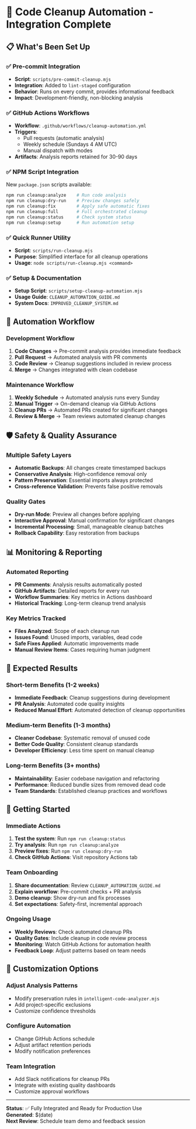 # 🚀 Code Cleanup Automation - Integration Complete

## 📋 What's Been Set Up

### ✅ Pre-commit Integration

- **Script**: `scripts/pre-commit-cleanup.mjs`
- **Integration**: Added to `lint-staged` configuration
- **Behavior**: Runs on every commit, provides informational feedback
- **Impact**: Development-friendly, non-blocking analysis

### ✅ GitHub Actions Workflows

- **Workflow**: `.github/workflows/cleanup-automation.yml`
- **Triggers**:
  - Pull requests (automatic analysis)
  - Weekly schedule (Sundays 4 AM UTC)
  - Manual dispatch with modes
- **Artifacts**: Analysis reports retained for 30-90 days

### ✅ NPM Script Integration

New `package.json` scripts available:

```bash
npm run cleanup:analyze    # Run code analysis
npm run cleanup:dry-run    # Preview changes safely
npm run cleanup:fix        # Apply safe automatic fixes
npm run cleanup:full       # Full orchestrated cleanup
npm run cleanup:status     # Check system status
npm run cleanup:setup      # Run automation setup
```

### ✅ Quick Runner Utility

- **Script**: `scripts/run-cleanup.mjs`
- **Purpose**: Simplified interface for all cleanup operations
- **Usage**: `node scripts/run-cleanup.mjs <command>`

### ✅ Setup & Documentation

- **Setup Script**: `scripts/setup-cleanup-automation.mjs`
- **Usage Guide**: `CLEANUP_AUTOMATION_GUIDE.md`
- **System Docs**: `IMPROVED_CLEANUP_SYSTEM.md`

## 🔄 Automation Workflow

### Development Workflow

1. **Code Changes** → Pre-commit analysis provides immediate feedback
2. **Pull Request** → Automated analysis with PR comments
3. **Code Review** → Cleanup suggestions included in review process
4. **Merge** → Changes integrated with clean codebase

### Maintenance Workflow

1. **Weekly Schedule** → Automated analysis runs every Sunday
2. **Manual Trigger** → On-demand cleanup via GitHub Actions
3. **Cleanup PRs** → Automated PRs created for significant changes
4. **Review & Merge** → Team reviews automated cleanup changes

## 🛡️ Safety & Quality Assurance

### Multiple Safety Layers

- **Automatic Backups**: All changes create timestamped backups
- **Conservative Analysis**: High-confidence removal only
- **Pattern Preservation**: Essential imports always protected
- **Cross-reference Validation**: Prevents false positive removals

### Quality Gates

- **Dry-run Mode**: Preview all changes before applying
- **Interactive Approval**: Manual confirmation for significant changes
- **Incremental Processing**: Small, manageable cleanup batches
- **Rollback Capability**: Easy restoration from backups

## 📊 Monitoring & Reporting

### Automated Reporting

- **PR Comments**: Analysis results automatically posted
- **GitHub Artifacts**: Detailed reports for every run
- **Workflow Summaries**: Key metrics in Actions dashboard
- **Historical Tracking**: Long-term cleanup trend analysis

### Key Metrics Tracked

- **Files Analyzed**: Scope of each cleanup run
- **Issues Found**: Unused imports, variables, dead code
- **Safe Fixes Applied**: Automatic improvements made
- **Manual Review Items**: Cases requiring human judgment

## 🎯 Expected Results

### Short-term Benefits (1-2 weeks)

- **Immediate Feedback**: Cleanup suggestions during development
- **PR Analysis**: Automated code quality insights
- **Reduced Manual Effort**: Automated detection of cleanup opportunities

### Medium-term Benefits (1-3 months)

- **Cleaner Codebase**: Systematic removal of unused code
- **Better Code Quality**: Consistent cleanup standards
- **Developer Efficiency**: Less time spent on manual cleanup

### Long-term Benefits (3+ months)

- **Maintainability**: Easier codebase navigation and refactoring
- **Performance**: Reduced bundle sizes from removed dead code
- **Team Standards**: Established cleanup practices and workflows

## 🚀 Getting Started

### Immediate Actions

1. **Test the system**: Run `npm run cleanup:status`
2. **Try analysis**: Run `npm run cleanup:analyze`
3. **Preview fixes**: Run `npm run cleanup:dry-run`
4. **Check GitHub Actions**: Visit repository Actions tab

### Team Onboarding

1. **Share documentation**: Review `CLEANUP_AUTOMATION_GUIDE.md`
2. **Explain workflow**: Pre-commit checks + PR analysis
3. **Demo cleanup**: Show dry-run and fix processes
4. **Set expectations**: Safety-first, incremental approach

### Ongoing Usage

- **Weekly Reviews**: Check automated cleanup PRs
- **Quality Gates**: Include cleanup in code review process
- **Monitoring**: Watch GitHub Actions for automation health
- **Feedback Loop**: Adjust patterns based on team needs

## 🔧 Customization Options

### Adjust Analysis Patterns

- Modify preservation rules in `intelligent-code-analyzer.mjs`
- Add project-specific exclusions
- Customize confidence thresholds

### Configure Automation

- Change GitHub Actions schedule
- Adjust artifact retention periods
- Modify notification preferences

### Team Integration

- Add Slack notifications for cleanup PRs
- Integrate with existing quality dashboards
- Customize approval workflows

---

**Status**: ✅ Fully Integrated and Ready for Production Use  
**Generated**: $(date)  
**Next Review**: Schedule team demo and feedback session
